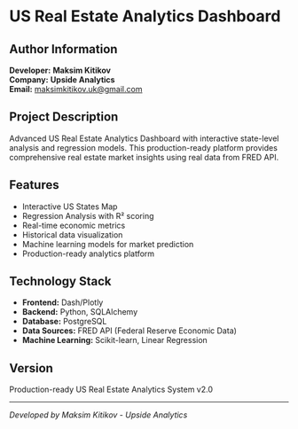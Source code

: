 # US Real Estate Analytics Dashboard

## Author Information

**Developer:** **Maksim Kitikov**  
**Company:** **Upside Analytics**  
**Email:** maksimkitikov.uk@gmail.com  

## Project Description

Advanced US Real Estate Analytics Dashboard with interactive state-level analysis and regression models. This production-ready platform provides comprehensive real estate market insights using real data from FRED API.

## Features

- Interactive US States Map
- Regression Analysis with R² scoring
- Real-time economic metrics
- Historical data visualization
- Machine learning models for market prediction
- Production-ready analytics platform

## Technology Stack

- **Frontend:** Dash/Plotly
- **Backend:** Python, SQLAlchemy
- **Database:** PostgreSQL
- **Data Sources:** FRED API (Federal Reserve Economic Data)
- **Machine Learning:** Scikit-learn, Linear Regression

## Version

Production-ready US Real Estate Analytics System v2.0

---

*Developed by Maksim Kitikov - Upside Analytics*
